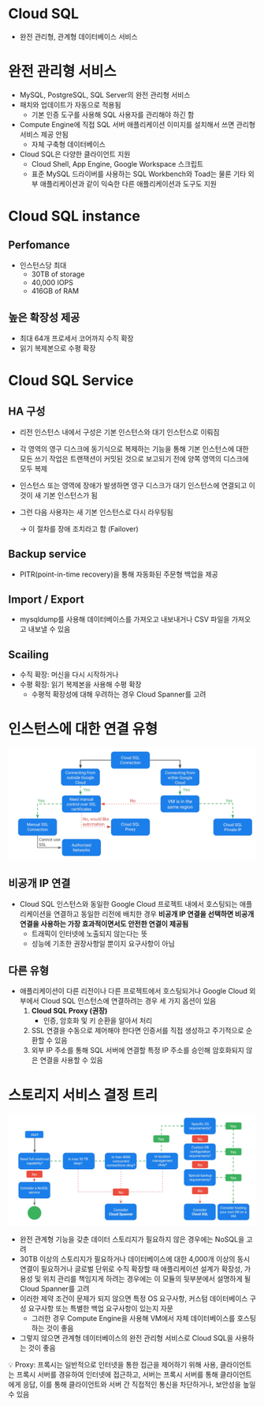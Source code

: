 # Cloud SQL

- 완전 관리형, 관계형 데이터베이스 서비스

# 완전 관리형 서비스

- MySQL, PostgreSQL, SQL Server의 완전 관리형 서비스
- 패치와 업데이트가 자동으로 적용됨
    - 기본 인증 도구를 사용해 SQL 사용자를 관리해야 하긴 함
- Compute Engine에 직접 SQL 서버 애플리케이션 이미지를 설치해서 쓰면 관리형 서비스 제공 안됨
    - 자체 구축형 데이터베이스
- Cloud SQL은 다양한 클라이언트 지원
    - Cloud Shell, App Engine, Google Workspace 스크립트
    - 표준 MySQL 드라이버를 사용하는 SQL Workbench와 Toad는 물론 기타 외부 애플리케이션과 같이 익숙한 다른 애플리케이션과 도구도 지원

# Cloud SQL instance

## Perfomance

- 인스턴스당 최대
    - 30TB of storage
    - 40,000 IOPS
    - 416GB of RAM

## 높은 확장성 제공

- 최대 64개 프로세서 코어까지 수직 확장
- 읽기 복제본으로 수평 확장

# Cloud SQL Service

## HA 구성

- 리전 인스턴스 내에서 구성은 기본 인스턴스와 대기 인스턴스로 이뤄짐
- 각 영역의 영구 디스크에 동기식으로 복제하는 기능을 통해 기본 인스턴스에 대한 모든 쓰기 작업은 트랜잭션이 커밋된 것으로 보고되기 전에 양쪽 영역의 디스크에 모두 복제
- 인스턴스 또는 영역에 장애가 발생하면 영구 디스크가 대기 인스턴스에 연결되고 이것이 새 기본 인스턴스가 됨
- 그런 다음 사용자는 새 기본 인스턴스로 다시 라우팅됨
    
    → 이 절차를 장애 조치라고 함 (Failover)
    

## Backup service

- PITR(point-in-time recovery)을 통해 자동화된 주문형 백업을 제공

## Import / Export

- mysqldump를 사용해 데이터베이스를 가져오고 내보내거나 CSV 파일을 가져오고 내보낼 수 있음

## Scailing

- 수직 확장: 머신을 다시 시작하거나
- 수평 확장: 읽기 복제본을 사용해 수평 확장
    - 수평적 확장성에 대해 우려하는 경우 Cloud Spanner를 고려

# 인스턴스에 대한 연결 유형

![sql](https://github.com/seungwonbased/TIL/blob/main/GoogleCloud/assets/sql1.png)

## 비공개 IP 연결

- Cloud SQL 인스턴스와 동일한 Google Cloud 프로젝트 내에서 호스팅되는 애플리케이션을 연결하고 동일한 리전에 배치한 경우 **비공개 IP 연결을 선택하면 비공개 연결을 사용하는 가장 효과적이면서도 안전한 연결이 제공됨**
    - 트래픽이 인터넷에 노출되지 않는다는 뜻
    - 성능에 기초한 권장사항일 뿐이지 요구사항이 아님

## 다른 유형

- 애플리케이션이 다른 리전이나 다른 프로젝트에서 호스팅되거나 Google Cloud 외부에서 Cloud SQL 인스턴스에 연결하려는 경우 세 가지 옵션이 있음
    1. **Cloud SQL Proxy (권장)**
        - 인증, 암호화 및 키 순환을 알아서 처리
    2. SSL 연결을 수동으로 제어해야 한다면 인증서를 직접 생성하고 주기적으로 순환할 수 있음
    3. 외부 IP 주소를 통해 SQL 서버에 연결할 특정 IP 주소를 승인해 암호화되지 않은 연결을 사용할 수 있음

# 스토리지 서비스 결정 트리

![sql](https://github.com/seungwonbased/TIL/blob/main/GoogleCloud/assets/sql2.png)

- 완전 관계형 기능을 갖춘 데이터 스토리지가 필요하지 않은 경우에는 NoSQL을 고려
- 30TB 이상의 스토리지가 필요하거나 데이터베이스에 대한 4,000개 이상의 동시 연결이 필요하거나 글로벌 단위로 수직 확장할 때 애플리케이션 설계가 확장성, 가용성 및 위치 관리를 책임지게 하려는 경우에는 이 모듈의 뒷부분에서 설명하게 될 Cloud Spanner를 고려
- 이러한 제약 조건이 문제가 되지 않으면 특정 OS 요구사항, 커스텀 데이터베이스 구성 요구사항 또는 특별한 백업 요구사항이 있는지 자문
    - 그러한 경우 Compute Engine을 사용해 VM에서 자체 데이터베이스를 호스팅하는 것이 좋음
- 그렇지 않으면 관계형 데이터베이스의 완전 관리형 서비스로 Cloud SQL을 사용하는 것이 좋음

<aside>
💡 Proxy: 프록시는 일반적으로 인터넷을 통한 접근을 제어하기 위해 사용, 클라이언트는 프록시 서버를 경유하여 인터넷에 접근하고, 서버는 프록시 서버를 통해 클라이언트에게 응답, 이를 통해 클라이언트와 서버 간 직접적인 통신을 차단하거나, 보안성을 높일 수 있음

</aside>